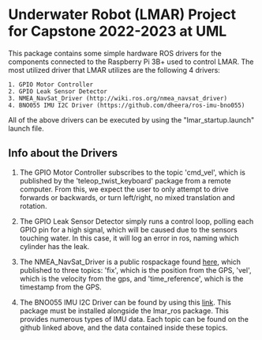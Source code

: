 # Underwater Robot (LMAR) Project for Capstone 2022-2023 at UML

This package contains some simple hardware ROS drivers for the components connected to the Raspberry Pi 3B+ used to control LMAR. The most utilized driver that LMAR utilizes are the following 4 drivers:

    1. GPIO Motor Controller
    2. GPIO Leak Sensor Detector
    3. NMEA_NavSat_Driver (http://wiki.ros.org/nmea_navsat_driver)
    4. BNO055 IMU I2C Driver (https://github.com/dheera/ros-imu-bno055)

All of the above drivers can be executed by using the "lmar_startup.launch" launch file.

## Info about the Drivers

1. The GPIO Motor Controller subscribes to the topic 'cmd_vel', which is published by the 'teleop_twist_keyboard' package from a remote computer. From this, we expect the user to only attempt to drive forwards or backwards, or turn left/right, no mixed translation and rotation. 

2. The GPIO Leak Sensor Detector simply runs a control loop, polling each GPIO pin for a high signal, which will be caused due to the sensors touching water. In this case, it will log an error in ros, naming which cylinder has the leak.

3. The NMEA_NavSat_Driver is a public rospackage found [here](http://wiki.ros.org/nmea_navsat_driver), which published to three topics: 'fix', which is the position from the GPS, 'vel', which is the velocity from the gps, and 'time_reference', which is the timestamp from the GPS.

4. The BNO055 IMU I2C Driver can be found by using this [link](https://github.com/dheera/ros-imu-bno055). This package must be installed alongside the lmar_ros package. This provides numerous types of IMU data. Each topic can be found on the github linked above, and the data contained inside these topics.
